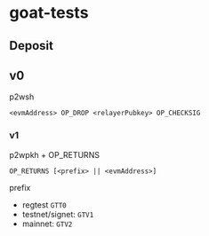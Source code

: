 # goat-tests

## Deposit

## v0

p2wsh

```
<evmAddress> OP_DROP <relayerPubkey> OP_CHECKSIG
```

### v1

p2wpkh + OP_RETURNS

```
OP_RETURNS [<prefix> || <evmAddress>]
```

prefix

- regtest `GTT0`
- testnet/signet: `GTV1`
- mainnet: `GTV2`
